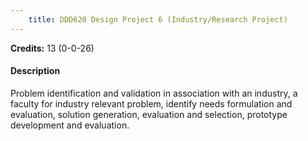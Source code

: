 ```yaml
---
    title: DDD620 Design Project 6 (Industry/Research Project)
---
```

**Credits:** 13 (0-0-26)



#### Description 
Problem identification and validation in association with an industry, a faculty for industry relevant problem, identify needs formulation and evaluation, solution generation, evaluation and selection, prototype development and evaluation.